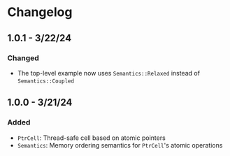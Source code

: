# Changelog

## 1.0.1 - 3/22/24

### Changed
- The top-level example now uses `Semantics::Relaxed` instead of `Semantics::Coupled`

## 1.0.0 - 3/21/24

### Added
- `PtrCell`: Thread-safe cell based on atomic pointers
- `Semantics`: Memory ordering semantics for `PtrCell`'s atomic operations
